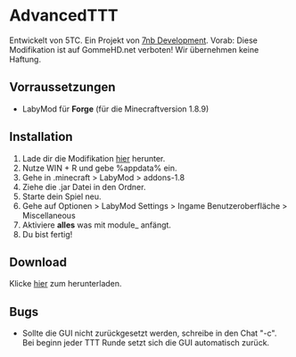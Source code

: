 # AdvancedTTT

Entwickelt von 5TC. Ein Projekt von [7nb Development](https://7nb.org).
Vorab: Diese Modifikation ist auf GommeHD.net verboten! Wir übernehmen keine Haftung.

## Vorraussetzungen
- LabyMod für **Forge** (für die Minecraftversion 1.8.9)

## Installation
1. Lade dir die Modifikation [hier](https://github.com/Gedankenleid/AdvancedTTT-Addon/releases) herunter.
2. Nutze WIN + R und gebe %appdata% ein.
3. Gehe in .minecraft > LabyMod > addons-1.8
4. Ziehe die .jar Datei in den Ordner.
5. Starte dein Spiel neu.
6. Gehe auf Optionen > LabyMod Settings > Ingame Benutzeroberfläche > Miscellaneous
7. Aktiviere **alles** was mit module_ anfängt.
8. Du bist fertig!

## Download
Klicke [hier](https://github.com/Gedankenleid/AdvancedTTT-Addon/releases) zum herunterladen.


## Bugs

- Sollte die GUI nicht zurückgesetzt werden, schreibe in den Chat "-c". Bei beginn jeder TTT Runde setzt sich die GUI automatisch zurück.